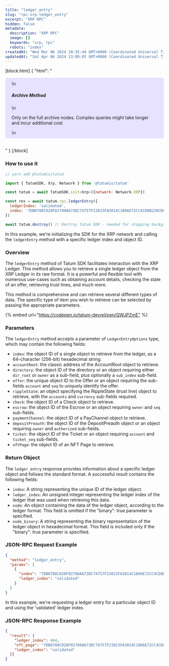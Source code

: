 ```yaml
---
title: "ledger_entry"
slug: "rpc-xrp-ledger_entry"
excerpt: "XRP RPC"
hidden: false
metadata: 
  description: "XRP RPC"
  image: []
  keywords: "xrp, rpc"
  robots: "index"
createdAt: "Wed Mar 06 2024 10:35:44 GMT+0000 (Coordinated Universal Time)"
updatedAt: "Sat Apr 06 2024 13:09:03 GMT+0000 (Coordinated Universal Time)"
---
```

[block:html]
{
  "html": "<div style="padding: 10px 20px; border-radius: 5px; background-color: #e6e2ff; margin: 0 0 30px 0;">\n  <h5>Archive Method</h5>\n  <p>Only on the full archive nodes. Complex queries might take longer and incur additional cost</p>\n</div>"
}
[/block]


### How to use it

```javascript
// yarn add @tatumio/tatum

import { TatumSDK, Xrp, Network } from '@tatumio/tatum'

const tatum = await TatumSDK.init<Xrp>({network: Network.XRP})

const res = await tatum.rpc.ledgerEntry({
  ledgerIndex: 'validated',
  index: '7DB0788C020F02780A673DC74757F23823FA3014C1866E72CC4CD8B226CD6EF4'
})

await tatum.destroy() // Destroy Tatum SDK - needed for stopping background jobs
```

In this example, we're initializing the SDK for the XRP network and calling the `ledgerEntry` method with a specific ledger index and object ID.

### Overview

The `ledgerEntry` method of Tatum SDK facilitates interaction with the XRP Ledger. This method allows you to retrieve a single ledger object from the XRP Ledger in its raw format. It is a powerful and flexible tool with numerous use-cases such as obtaining account details, checking the state of an offer, retrieving trust lines, and much more.

This method is comprehensive and can retrieve several different types of data. The specific type of item you wish to retrieve can be selected by passing the appropriate parameters.

{% embed url="<https://codepen.io/tatum-devrel/pen/QWJPZmE"> %}

### Parameters

The `ledgerEntry` method accepts a parameter of `LedgerEntryOptions` type, which may contain the following fields:

- `index`: the object ID of a single object to retrieve from the ledger, as a 64-character (256-bit) hexadecimal string.
- `accountRoot`: the classic address of the AccountRoot object to retrieve.
- `directory`: the object ID of the directory or an object requiring either `dir_root` or `owner` as a sub-field, plus optionally a `sub_index` sub-field.
- `offer`: the unique object ID to the Offer or an object requiring the sub-fields `account` and `seq` to uniquely identify the offer.
- `rippleState`: an object specifying the RippleState (trust line) object to retrieve, with the `accounts` and `currency` sub-fields required.
- `check`: the object ID of a Check object to retrieve.
- `escrow`: the object ID of the Escrow or an object requiring `owner` and `seq` sub-fields.
- `paymentChannel`: the object ID of a PayChannel object to retrieve.
- `depositPreauth`: the object ID of the DepositPreauth object or an object requiring `owner` and `authorized` sub-fields.
- `ticket`: the object ID of the Ticket or an object requiring `account` and `ticket_seq` sub-fields.
- `nftPage`: the object ID of an NFT Page to retrieve.

### Return Object

The `ledger_entry` response provides information about a specific ledger object and follows the standard format. A successful result contains the following fields:

- `index`: A string representing the unique ID of the ledger object.
- `ledger_index`: An unsigned integer representing the ledger index of the ledger that was used when retrieving this data.
- `node`: An object containing the data of the ledger object, according to the ledger format. This field is omitted if the "binary": true parameter is specified.
- `node_binary`: A string representing the binary representation of the ledger object in hexadecimal format. This field is included only if the "binary": true parameter is specified.

### JSON-RPC Request Example

```json
{
  "method": "ledger_entry",
  "params": [
    {
      "index": "7DB0788C020F02780A673DC74757F23823FA3014C1866E72CC4CD8B226CD6EF4",
      "ledger_index": "validated"
    }
  ]
}
```

In this example, we're requesting a ledger entry for a particular object ID and using the 'validated' ledger index.

### JSON-RPC Response Example

```json
{
  "result": {
    "ledger_index": 464,
    "nft_page": "7DB0788C020F02780A673DC74757F23823FA3014C1866E72CC4CD8B226CD6EF4",
    "ledger_index": "validated"
  }]
}
```
